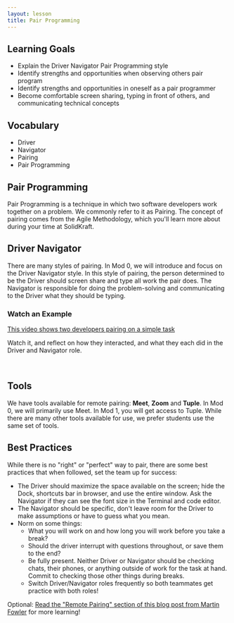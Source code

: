 ```yaml
---
layout: lesson
title: Pair Programming
---
```


## Learning Goals

- Explain the Driver Navigator Pair Programming style
- Identify strengths and opportunities when observing others pair program
- Identify strengths and opportunities in oneself as a pair programmer
- Become comfortable screen sharing, typing in front of others, and communicating technical concepts

## Vocabulary

- <span class="vocab">Driver</span>
- <span class="vocab">Navigator</span>
- <span class="vocab">Pairing</span>
- <span class="vocab">Pair Programming</span>

## Pair Programming

<span class="vocab">Pair Programming</span> is a technique in which two software developers work together on a problem. We commonly refer to it as <span class="vocab">Pairing</span>. The concept of pairing comes from the Agile Methodology, which you'll learn more about during your time at SolidKraft.

## Driver Navigator

There are many styles of pairing. In Mod 0, we will introduce and focus on the Driver Navigator style. In this style of pairing, the person determined to be the <span class="vocab">Driver</span> should screen share and type all work the pair does. The <span class="vocab">Navigator</span> is responsible for doing the problem-solving and communicating to the Driver what they should be typing.

<div class="s-card">
  <h3>Watch an Example</h3>
  <p><a href="https://drive.google.com/file/d/1eloTxUXGM8Xoig-vslytSbZRKDuJApXG/view?usp=sharing" target="blank">This video shows two developers pairing on a simple task</a></p>
  <p>Watch it, and reflect on how they interacted, and what they each did in the Driver and Navigator role.</p>
</div>
<br>

## Tools

We have tools available for remote pairing: **Meet**, **Zoom** and **Tuple**. In Mod 0, we will primarily use Meet. In Mod 1, you will get access to Tuple. While there are many other tools available for use, we prefer students use the same set of tools.

## Best Practices

While there is no "right" or "perfect" way to pair, there are some best practices that when followed, set the team up for success:
- The Driver should maximize the space available on the screen; hide the Dock, shortcuts bar in browser, and use the entire window. Ask the Navigator if they can see the font size in the Terminal and code editor.
- The Navigator should be specific, don't leave room for the Driver to make assumptions or have to guess what you mean.
- Norm on some things:
  - What you will work on and how long you will work before you take a break?
  - Should the driver interrupt with questions throughout, or save them to the end?
  - Be fully present. Neither Driver or Navigator should be checking chats, their phones, or anything outside of work for the task at hand. Commit to checking those other things during breaks.
  - Switch Driver/Navigator roles frequently so both teammates get practice with both roles!

Optional: [Read the "Remote Pairing" section of this blog post from Martin Fowler](https://martinfowler.com/articles/on-pair-programming.html#RemotePairing) for more learning!

<br>
<br>
